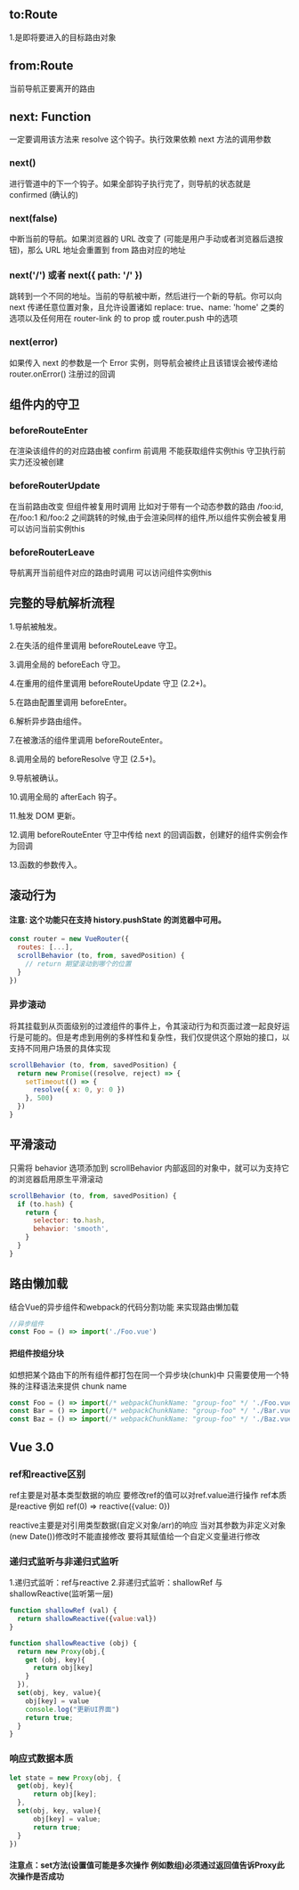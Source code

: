 to:Route
---
1.是即将要进入的目标路由对象

from:Route
---
当前导航正要离开的路由

next: Function
---
一定要调用该方法来 resolve 这个钩子。执行效果依赖 next 方法的调用参数
### next()
进行管道中的下一个钩子。如果全部钩子执行完了，则导航的状态就是 confirmed (确认的)
### next(false)
中断当前的导航。如果浏览器的 URL 改变了 (可能是用户手动或者浏览器后退按钮)，那么 URL 地址会重置到 from 路由对应的地址
### next('/') 或者 next({ path: '/' })
跳转到一个不同的地址。当前的导航被中断，然后进行一个新的导航。你可以向 next 传递任意位置对象，且允许设置诸如 replace: true、name: 'home' 之类的选项以及任何用在 router-link 的 to prop 或 router.push 中的选项
### next(error)
如果传入 next 的参数是一个 Error 实例，则导航会被终止且该错误会被传递给 router.onError() 注册过的回调

组件内的守卫
---
### beforeRouteEnter
在渲染该组件的的对应路由被 confirm 前调用
不能获取组件实例this 守卫执行前实力还没被创建

### beforeRouterUpdate
在当前路由改变 但组件被复用时调用
比如对于带有一个动态参数的路由 /foo:id,在/foo:1 和/foo:2 之间跳转的时候,由于会渲染同样的组件,所以组件实例会被复用
可以访问当前实例this

### beforeRouterLeave
导航离开当前组件对应的路由时调用
可以访问组件实例this

完整的导航解析流程
---
1.导航被触发。

2.在失活的组件里调用 beforeRouteLeave 守卫。

3.调用全局的 beforeEach 守卫。

4.在重用的组件里调用 beforeRouteUpdate 守卫 (2.2+)。

5.在路由配置里调用 beforeEnter。

6.解析异步路由组件。

7.在被激活的组件里调用 beforeRouteEnter。

8.调用全局的 beforeResolve 守卫 (2.5+)。

9.导航被确认。

10.调用全局的 afterEach 钩子。

11.触发 DOM 更新。

12.调用 beforeRouteEnter 守卫中传给 next 的回调函数，创建好的组件实例会作为回调

13.函数的参数传入。

滚动行为
---
#### 注意: 这个功能只在支持 history.pushState 的浏览器中可用。
```js
const router = new VueRouter({
  routes: [...],
  scrollBehavior (to, from, savedPosition) {
    // return 期望滚动到哪个的位置
  }
})
```

### 异步滚动
将其挂载到从页面级别的过渡组件的事件上，令其滚动行为和页面过渡一起良好运行是可能的。但是考虑到用例的多样性和复杂性，我们仅提供这个原始的接口，以支持不同用户场景的具体实现
```js
scrollBehavior (to, from, savedPosition) {
  return new Promise((resolve, reject) => {
    setTimeout(() => {
      resolve({ x: 0, y: 0 })
    }, 500)
  })
}
```
平滑滚动
---
只需将 behavior 选项添加到 scrollBehavior 内部返回的对象中，就可以为支持它的浏览器启用原生平滑滚动
```js
scrollBehavior (to, from, savedPosition) {
  if (to.hash) {
    return {
      selector: to.hash,
      behavior: 'smooth',
    }
  }
}
```
路由懒加载
---
结合Vue的异步组件和webpack的代码分割功能 来实现路由懒加载
```js
//异步组件
const Foo = () => import('./Foo.vue')
```

#### 把组件按组分块
如想把某个路由下的所有组件都打包在同一个异步块(chunk)中 只需要使用一个特殊的注释语法来提供 chunk name
```js
const Foo = () => import(/* webpackChunkName: "group-foo" */ './Foo.vue')
const Bar = () => import(/* webpackChunkName: "group-foo" */ './Bar.vue')
const Baz = () => import(/* webpackChunkName: "group-foo" */ './Baz.vue')
```
Vue 3.0
---
### ref和reactive区别
ref主要是对基本类型数据的响应 要修改ref的值可以对ref.value进行操作
ref本质是reactive 例如 ref(0) => reactive({value: 0})

reactive主要是对引用类型数据(自定义对象/arr)的响应 当对其参数为非定义对象(new Date())修改时不能直接修改 要将其赋值给一个自定义变量进行修改

### 递归式监听与非递归式监听
1.递归式监听：ref与reactive
2.非递归式监听：shallowRef 与shallowReactive(监听第一层)
```js
function shallowRef (val) {
  return shallowReactive({value:val})
}

function shallowReactive (obj) {
  return new Proxy(obj,{
    get (obj, key){
      return obj[key]
    }
  }),
  set(obj, key, value){
    obj[key] = value
    console.log("更新UI界面")
    return true;
  }
}
```
### 响应式数据本质
```js
let state = new Proxy(obj, {
  get(obj, key){
      return obj[key];
  },
  set(obj, key, value){
      obj[key] = value;
      return true;
  }
})
```

#### 注意点：set方法(设置值可能是多次操作 例如数组)必须通过返回值告诉Proxy此次操作是否成功